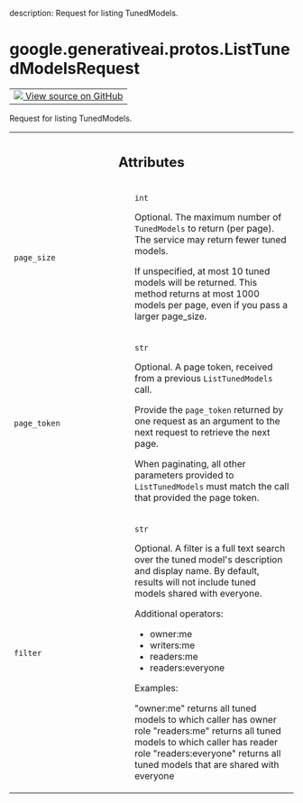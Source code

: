 description: Request for listing TunedModels.

<div itemscope itemtype="http://developers.google.com/ReferenceObject">
<meta itemprop="name" content="google.generativeai.protos.ListTunedModelsRequest" />
<meta itemprop="path" content="Stable" />
</div>

# google.generativeai.protos.ListTunedModelsRequest

<!-- Insert buttons and diff -->

<table class="tfo-notebook-buttons tfo-api nocontent">
<td>
  <a target="_blank" href="https://github.com/googleapis/google-cloud-python/tree/main/packages/google-ai-generativelanguage/google/ai/generativelanguage_v1beta/types/model_service.py#L137-L191">
    <img src="https://www.tensorflow.org/images/GitHub-Mark-32px.png" />
    View source on GitHub
  </a>
</td>
</table>



Request for listing TunedModels.

<!-- Placeholder for "Used in" -->




<!-- Tabular view -->
 <table class="responsive fixed orange">
<colgroup><col width="214px"><col></colgroup>
<tr><th colspan="2"><h2 class="add-link">Attributes</h2></th></tr>

<tr>
<td>

`page_size`<a id="page_size"></a>

</td>
<td>

`int`

Optional. The maximum number of ``TunedModels`` to return
(per page). The service may return fewer tuned models.

If unspecified, at most 10 tuned models will be returned.
This method returns at most 1000 models per page, even if
you pass a larger page_size.

</td>
</tr><tr>
<td>

`page_token`<a id="page_token"></a>

</td>
<td>

`str`

Optional. A page token, received from a previous
``ListTunedModels`` call.

Provide the ``page_token`` returned by one request as an
argument to the next request to retrieve the next page.

When paginating, all other parameters provided to
``ListTunedModels`` must match the call that provided the
page token.

</td>
</tr><tr>
<td>

`filter`<a id="filter"></a>

</td>
<td>

`str`

Optional. A filter is a full text search over
the tuned model's description and display name.
By default, results will not include tuned
models shared with everyone.

Additional operators:

  - owner:me
  - writers:me
  - readers:me
  - readers:everyone

Examples:

  "owner:me" returns all tuned models to which
caller has owner role   "readers:me" returns all
tuned models to which caller has reader role
"readers:everyone" returns all tuned models that
are shared with everyone

</td>
</tr>
</table>



